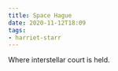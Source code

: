 ```yaml
---
title: Space Hague
date: 2020-11-12T18:09
tags:
- harriet-starr
---
```


Where interstellar court is held.
